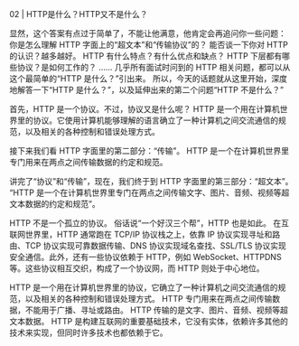 02 | HTTP是什么？HTTP又不是什么？

显然，这个答案有点过于简单了，不能让他满意，他肯定会再追问你一些问题：
你是怎么理解 HTTP 字面上的“超文本”和“传输协议”的？
能否谈一下你对 HTTP 的认识？越多越好。
HTTP 有什么特点？有什么优点和缺点？
HTTP 下层都有哪些协议？是如何工作的？
……
几乎所有面试时问到的 HTTP 相关问题，都可以从这个最简单的“HTTP 是什么？”引出来。
所以，今天的话题就从这里开始，深度地解答一下“HTTP 是什么？”，以及延伸出来的第二个问题“HTTP 不是什么？”

首先，HTTP 是一个协议。不过，协议又是什么呢？
HTTP 是一个用在计算机世界里的协议。它使用计算机能够理解的语言确立了一种计算机之间交流通信的规范，以及相关的各种控制和错误处理方式。

接下来我们看 HTTP 字面里的第二部分：“传输”。
HTTP 是一个在计算机世界里专门用来在两点之间传输数据的约定和规范。

讲完了“协议”和“传输”，现在，我们终于到 HTTP 字面里的第三部分：“超文本”。
“HTTP 是一个在计算机世界里专门在两点之间传输文字、图片、音频、视频等超文本数据的约定和规范”。

HTTP 不是一个孤立的协议。
俗话说“一个好汉三个帮”，HTTP 也是如此。
在互联网世界里，HTTP 通常跑在 TCP/IP 协议栈之上，依靠 IP 协议实现寻址和路由、TCP 协议实现可靠数据传输、DNS 协议实现域名查找、SSL/TLS 协议实现安全通信。此外，还有一些协议依赖于 HTTP，例如 WebSocket、HTTPDNS 等。这些协议相互交织，构成了一个协议网，而 HTTP 则处于中心地位。

HTTP 是一个用在计算机世界里的协议，它确立了一种计算机之间交流通信的规范，以及相关的各种控制和错误处理方式。
HTTP 专门用来在两点之间传输数据，不能用于广播、寻址或路由。
HTTP 传输的是文字、图片、音频、视频等超文本数据。
HTTP 是构建互联网的重要基础技术，它没有实体，依赖许多其他的技术来实现，但同时许多技术也都依赖于它。